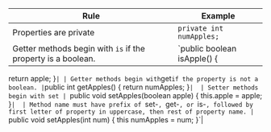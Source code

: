 | Rule                   | Example                                    | 
|------------------------|--------------------------------------------|
| Properties are private | `private int numApples;`|
| Getter methods begin with `is` if the property is a boolean. | `public boolean isApple() { 
return apple; 
}` |
| Getter methods begin with `get` if the property is not a boolean. | `public int getApples() { 
return numApples;
}` | 
| Setter methods begin with set |  `public void setApples(boolean apple) { 
this.apple = apple;
}`| 
| Method name must have prefix of `set-`, `get-`, or `is-`, followed by first letter of property in uppercase, then rest of property name. | `public void setApples(int num) { 
this numApples = num;
}`|  
